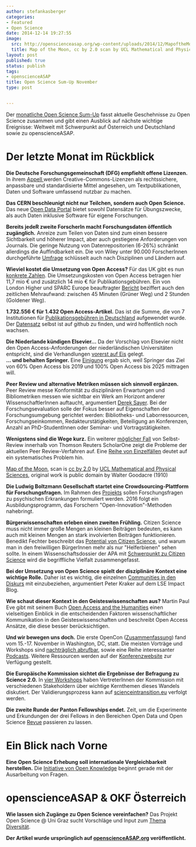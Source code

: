 ```yaml
---
author: stefankasberger
categories:
- Featured
- Open Science
date: 2014-12-14 19:27:55
image:
  src: http://openscienceasap.org/wp-content/uploads/2014/12/MapoftheMoon-580x580.jpg
  title: Map of the Moon, cc by 2.0 scan by UCL Mathematical and Physical Sciences, original work is public domain
layout: post
published: true
status: publish
tags:
- openscienceASAP
title: Open Science Sum-Up November
type: post


---
```


Der [monatliche Open Science Sum-Up](http://openscienceasap.org/social/monthly-sum-up/) fasst aktuelle Geschehnisse zu Open Science zusammen und gibt einen Ausblick auf nächste wichtige Ereignisse: Weltweit mit Schwerpunkt auf Österreich und Deutschland sowie zu openscienceASAP.

# Der letzte Monat im Rückblick

**Die Deutsche Forschungsgemeinschaft (DFG) empfiehlt offene Lizenzen.** In ihrem [Appell ](http://www.dfg.de/foerderung/info_wissenschaft/info_wissenschaft_14_68/index.html)werden Creative-Commons-Lizenzen als rechtssichere, anpassbare und standardisierte Mittel angesehen, um Textpublikationen, Daten und Software umfassend nutzbar zu machen.

**Das CERN beschleunigt nicht nur Teilchen, sondern auch Open Science.** Das neue [Open Data Portal](http://opendata.cern.ch/about) bietet sowohl Datensätze für Übungszwecke, als auch Daten inklusive Software für eigene Forschungen.

**Bereits jedeR zweite ForscherIn macht Forschungsdaten öffentlich zugänglich.** Anreize zum Teilen von Daten sind zum einen bessere Sichtbarkeit und höherer Impact, aber auch gestiegene Anforderungen von Journals. Die geringe Nutzung von Datenrepositorien (6-26%) schränkt allerdings die Auffindbarkeit ein. Die von Wiley unter 90.000 ForscherInnen durchgeführte [Umfrage](http://exchanges.wiley.com/blog/2014/11/03/how-and-why-researchers-share-data-and-why-they-dont/) schlüsselt auch nach Disziplinen und Ländern auf.

**Wieviel kostet die Umsetzung von Open Access?** Für das UK gibt es nun [konkrete Zahlen](http://www.researchconsulting.co.uk/new-report-highlights-9m-compliance-cost-of-uk-open-access-requirements/). Die Umsetzungskosten von Open Access betragen hier 11,7 mio € und zusätzlich 14 mio € für Publikationsgebühren. Ein von London Higher und SPARC Europe beauftragter [Bericht](http://www.researchconsulting.co.uk/wp-content/uploads/2014/11/Research-Consulting-Counting-the-Costs-of-OA-Final.pdf) beziffert auch den zeitlichen Mehraufwand: zwischen 45 Minuten (Grüner Weg) und 2 Stunden (Goldener Weg).

**1.732.556 € für 1.432 Open Access-Artikel.** Das ist die Summe, die von 7 Institutionen für [Publikationsgebühren in Deutschland](http://wisspub.net/2014/11/07/offenlegung-von-open-access-publikationsgebuhren-in-deutschland/) aufgewendet wurde. Der [Datensatz](https://github.com/njahn82/unibiAPC) selbst ist auf github zu finden, und wird hoffentlich noch wachsen.

**Die Niederlande kündigen Elsevier...** Da der Vorschlag von Elsevier nicht den Open Access-Anforderungen der niederländischen Universitäten entspricht, sind die Verhandlungen [vorerst auf Eis](http://www.vsnu.nl/news/newsitem/11-negotiations-between-elsevier-and-universities-failed.html) gelegt.  
**... und behalten Springer.** Eine [Einigung](http://www.vsnu.nl/news/newsitem/12-springer-and-universities-take-key-step-towards-open-access.html) ergab sich, weil Springer das Ziel von 60% Open Access bis 2019 und 100% Open Access bis 2025 mittragen will.

**Peer Review und alternative Metriken müssen sich sinnvoll ergänzen.** Peer Review messe Konformität zu disziplinären Erwartungen und Bibliometriken messen wie sichtbar ein Werk am Horizont anderer WissenschaftlerInnen auftaucht, argumentiert [Derek Sayer](http://blogs.lse.ac.uk/impactofsocialsciences/2014/11/19/peer-review-metrics-ref-rank-hypocrisies-sayer/). Bei der Forschungsevaluation solle der Fokus besser auf Eigenschaften der Forschungsumgebung gerichtet werden: Bibliotheks- und Laborressourcen, Forschungseinkommen, Redakteurstätigkeiten, Beteiligung an Konferenzen, Anzahl an PhD-StudentInnen oder Seminar- und Vortragstätigkeiten.

**Wenigstens sind die Wege kurz.** Ein weiterer [möglicher Fall](http://retractionwatch.com/2014/11/10/it-happened-again-journal-cannot-rule-out-possibility-author-did-his-own-peer-review/) von Selbst-Review innerhalb von Thomson Reuters ScholarOne zeigt die Probleme der aktuellen Peer Review-Verfahren auf. Eine [Reihe von Einzelfällen](http://retractionwatch.com/category/by-reason-for-retraction/self-peer-review/) deutet auf ein systematisches Problem hin.

 [Map of the Moon](https://www.flickr.com/photos/uclmaps/9651216635), scan is [cc by 2.0](https://creativecommons.org/licenses/by/2.0/) by [UCL Mathematical and Physical Sciences](https://www.flickr.com/photos/uclmaps/), original work is public domain by Walter Goodacre (1910)

**Die Ludwig Boltzmann Gesellschaft startet eine Crowdsourcing-Plattform für Forschungsfragen.** Im Rahmen des [Projekts](http://science.apa.at/dossier/Boltzmann_Gesellschaft_startet_Initiative_zur_Buergerbeteiligung/SCI_20141127_SCI60332977021377388) sollen Forschungsfragen zu psychischen Erkrankungen formuliert werden. 2016 folgt ein Ausbildungsprogramm, das Forschern "Open-Innovation"-Methoden nahebringt.

**Bürgerwissenschaften erleben einen zweiten Frühling.** Citizen Science muss nicht immer große Mengen an kleinen Beiträgen bedeuten, es kann auch mit kleinen Mengen an stark involvierten Beiträgen funktionieren. Benedikt Fechter beschreibt das [Potential von Citizen Science](http://www.hiig.de/en/the-great-potential-of-citizen-science/), und warum man in den freiwilligen BürgerInnen mehr als nur "Helferbienen" sehen sollte. In einem Wissenschaftsdossier der APA mit [Schwerpunkt zu Citizen Science](http://science.apa.at/dossier/Die_Weisheit_der_Masse/SCI_20141127_SCI60332977021323210) wird die begriffliche Vielfalt zusammengefasst.

**Bei der Umsetzung von Open Science spielt der disziplinäre Kontext eine wichtige Rolle.** Daher ist es wichtig, die einzelnen [Communities in den Diskurs](http://blogs.lse.ac.uk/impactofsocialsciences/2014/10/29/open-science-disciplinary-culture-clash/) mit einzubeziehen, argumentiert Peter Kraker auf dem LSE Impact Blog.

**Wie schaut dieser Kontext in den Geisteswissenschaften aus?** Martin Paul Eve gibt mit seinem Buch [Open Access and the Humanities](http://dx.doi.org/10.1017/CBO9781316161012) einen vielseitigen Einblick in die entscheidenden Faktoren wissenschaftlicher Kommunikation in den Geisteswissenschaften und beschreibt Open Access Ansätze, die diese besser berücksichtigen.

**Und wir bewegen uns doch.** Die erste OpenCon ([Zusammenfassung](http://blogs.scientificamerican.com/absolutely-maybe/2014/11/16/generation-open-sneak-peek-into-sciences-future-at-opencon-2014/)) fand vom 15.-17. November in Washington, DC, statt. Die meisten Vorträge und Workshops sind [nachträglich abrufbar](https://www.youtube.com/playlist?list=PLKzRudZaXUD0SA6IMycQD9UOIE-kYOPfm), sowie eine Reihe interessanter [Podcasts](http://okcast.org/page/1/?s=opencon2014). Weitere Ressourcen werden auf der [Konferenzwebsite](http://opencon2014.org/resources) zur Verfügung gestellt.

**Die Europäische Kommission sichtet die Ergebnisse der Befragung zu Science 2.0.** In [vier Workshops](http://scienceintransition.eu/validation-workshops/) haben VertreterInnen der Kommission mit verschiedenen Stakeholdern über wichtige Kernthemen dieses Wandels diskutiert. Der Validierungsprozess kann auf [scienceintransition.eu](http://scienceintransition.eu/) verfolgt werden.

**Die zweite Runde der Panton Fellowships endet.** Zeit, um die Experimente und Erkundungen der drei Fellows in den Bereichen Open Data und Open Science [Revue](http://science.okfn.org/2014/11/20/congratulations-to-the-panton-fellows-2013-2014/) passieren zu lassen.

# Ein Blick nach Vorne

**Eine Open Science Erhebung soll internationale Vergleichbarkeit herstellen.** Die [Initiative von Open Knowledge](http://wiki.okfn.org/Open_Science/Projects/Census) beginnt gerade mit der Ausarbeitung von Fragen.

# openscienceASAP & OKF Österreich

**Wie lassen sich Zugänge zu Open Science vereinfachen?** Das Projekt Open Science @ Uni Graz sucht Vorschläge und Input zum [Thema Diversität](http://openscienceasap.org/stream/2014/11/18/schwerpunkt-diversitaet/).

**Der Artikel wurde ursprünglich auf [openscienceASAP.org](http://openscienceasap.org/stream/2014/12/10/open-science-sum-up-november/) veröffentlicht.**